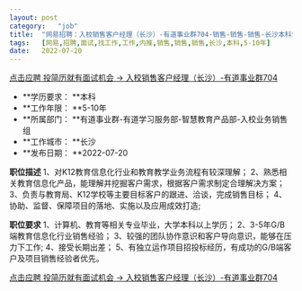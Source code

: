 ```yaml
---
layout:	post
category:	"job"
title:	"网易招聘：入校销售客户经理（长沙）-有道事业群704-销售-销售-销售-长沙本科5-10年"
tags:	[网易,招聘,面试,找工作,工作,内推,销售,销售,销售,长沙,本科,5-10年]
date:	2022-07-20
---
```


[点击应聘 投简历就有面试机会 -> 入校销售客户经理（长沙）-有道事业群704](http://mobile.bole.netease.com/bole/boleDetail?id=41676&employeeId=346f03c3cda5f04c&key=all)



- **学历要求： **本科
- **工作年限： **5-10年
- **所属部门： **有道事业群-有道学习服务部-智慧教育产品部-入校业务销售组
- **工作城市： **长沙
- **发布日期： **2022-07-20



**职位描述**
1、对K12教育信息化行业和教育教学业务流程有较深理解；
2、熟悉相关教育信息化产品，能理解并挖掘客户需求，根据客户需求制定合理解决方案；
3、负责与教育局、K12学校等主要目标客户的跟进、洽谈，完成销售目标；
4、协助、监督、保障项目的落地、实施以及应用成效打造;



**职位要求**
1、计算机、教育等相关专业毕业，大学本科以上学历；
2、3-5年G/B端教育信息化行业销售经验；
3、较强的团队协作意识和客户导向意识，能够在压力下工作;
4、接受长期出差；
5、有独立运作项目招投标经历，有成功的G/B端客户及项目销售经验者优先。



[点击应聘 投简历就有面试机会 -> 入校销售客户经理（长沙）-有道事业群704](http://mobile.bole.netease.com/bole/boleDetail?id=41676&employeeId=346f03c3cda5f04c&key=all)